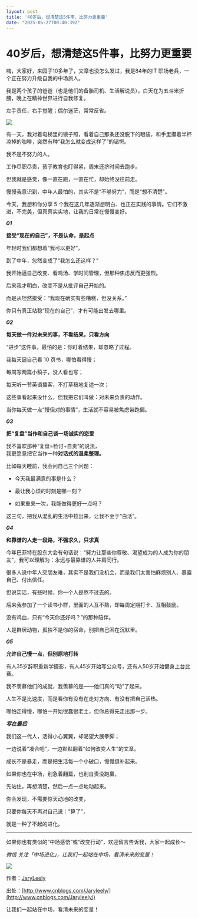 ```yaml
---
layout: post
title: '40岁后，想清楚这5件事，比努力更重要'
date: "2025-05-27T00:40:39Z"
---
```

40岁后，想清楚这5件事，比努力更重要
===================

嗨，大家好，来园子10多年了，文章也没怎么发过，我是84年的IT 职场老兵，一个正在努力升级自我的中场旅人。

我是两个孩子的爸爸（也是他们的备胎司机、生活解说员），白天在为五斗米折腰，晚上在精神世界进行自我修复。

左手责任，右手觉醒；偶尔迷茫，常常反省。

![](https://img2024.cnblogs.com/blog/50949/202505/50949-20250526174819458-552473210.png)

有一天，我对着电梯里的镜子照，看着自己那条还没脱下的眼袋，和手里攥着半杯凉掉的咖啡，突然有种“我怎么就变成这样了”的错愕。

我不是不努力的人。

工作尽职尽责，孩子教育也盯得紧，周末还挤时间去跑步。

但我就是感觉，像一直在跑，一直在忙，却始终没往前走。

慢慢我意识到，中年人最怕的，其实不是“不够努力”，而是“想不清楚”。

今天，我想和你分享 5 个我在这几年逐渐想明白、也正在实践的事情。它们不激进，不完美，但真真实实地，让我的日常在慢慢变好。

_**01**_

**接受“现在的自己”，不是认命，是起点**

年轻时我们都想着“我可以更好”，

到了中年，忽然变成了“我怎么还这样？”

我开始逼自己改变、看鸡汤、学时间管理，但那种焦虑反而更强烈。

后来我才明白，改变不是从批评自己开始的。

而是从坦然接受：“我现在确实有些糟糕，但没关系。”

你只有真正站稳“现在的自己”，才有可能出发去哪里。

_**02**_

**每天做一件对未来的事，不看结果，只看方向**

“进步”这件事，最怕的是：你盯着结果，却忽略了过程。

我每天逼自己看 10 页书，哪怕看得慢；

每周写两篇小稿子，没人看也写；

每天听一节英语播客，不打草稿地复述一次；

这些事看起来没什么，但我把它们叫做：对未来负责的动作。

当你每天做一点“慢但对的事情”，生活就不容易被焦虑带跑偏。

_**03**_

**把“复盘”当作和自己谈一场诚实的恋爱**

我不喜欢那种“复盘=检讨+自责”的说法，  
我更愿意把它当作一种**对话式的温柔整理。**

比如每天睡前，我会问自己三个问题：

*   今天我最满意的事是什么？
    
*   最让我心烦的时刻是哪一刻？
    
*   如果重来一次，我能做得更好一点吗？
    

这三句，把我从混乱的生活中拉出来，让我不至于“白活”。

_**04**_

**和靠谱的人走一段路，不强求久，只求真**

今年巴菲特在股东大会有句话说：“努力让那些你尊敬、渴望成为的人成为你的朋友”，我可以理解为：永远与最靠谱的人并肩同行。

很多人说中年人交朋友难，其实不是我们没机会，而是我们太害怕麻烦别人、暴露自己、付出信任。

但说实话，有些时候，你一个人是熬不过去的。

后来我参加了一个读书小群，里面的人互不熟，却每周定期打卡、互相鼓励。

没有鸡血，只有“今天你还好吗？”的那种陪伴。

人是群居动物，孤独不是你的宿命，别把自己困在沉默里。

_**05**_

**允许自己慢一点，但别原地打转**

有人35岁辞职重新学摄影，有人45岁开始写公众号，还有人50岁开始健身上台比赛。

我不羡慕他们的成就，我羡慕的是——他们真的“动”了起来。

人生不是比速度，而是看你有没有在走对方向、有没有把自己活热。

哪怕走得慢，哪怕一开始很蠢很老土，但你总得先走出那一步。

_**写在最后**_

我们这一代人，活得小心翼翼，却渴望大展拳脚；

一边说着“凑合吧”，一边默默翻着“如何改变人生”的文章。

成长不是暴走，而是把生活每一个小破口，慢慢缝补起来。

如果你也在中场，别急着翻篇，也别自责没跑赢，

先站住，再想清楚，然后一点一点地动起来。

你会发现，不需要惊天动地的改变，

只要你每天不再对自己说：“算了”，

就是一种了不起的进化。

* * *

如果你也有类似的“中场感悟”或“改变行动”，欢迎留言告诉我，大家一起成长～

_微信 关注「中场进化」，让我们一起站在中场，看清未来的变量！_

![](https://img2024.cnblogs.com/blog/50949/202505/50949-20250526174918161-839434374.png)

作者：[JaryLeely](http://www.cnblogs.com/Jaryleely/)

出处：[http://www.cnblogs.com/Jaryleely/](http://www.cnblogs.com/Jaryleely/)

让我们一起站在中场，看清未来的变量！